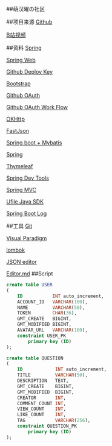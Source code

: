 ##萌汉曜の社区

##项目来源
[Github](https://github.com/codedrinker/community)

[B站视频](https://www.bilibili.com/video/av50200264)

##资料
[Spring](https://spring.io/guides)

[Spring Web](https://spring.io/guides/gs/serving-web-content/)

[Github Deploy Key](https://developer.github.com/v3/guides/managing-deploy-keys/#deploy-keys)

[Bootstrap](https://v3.bootcss.com/getting-started/)

[Github OAuth](https://developer.github.com/apps/building-oauth-apps/creating-an-oauth-app/)

[Github OAuth Work Flow](https://developer.github.com/apps/building-oauth-apps/authorizing-oauth-apps/)

[OKHttp](https://square.github.io/okhttp/)

[FastJson](https://mvnrepository.com/search?q=fastjson)

[Spring boot + Mybatis](http://mybatis.org/spring-boot-starter/mybatis-spring-boot-autoconfigure/)

[Spring](https://docs.spring.io/spring-boot/docs/2.0.0.RC1/reference/htmlsingle/#boot-features-embedded-database-support)

[Thymeleaf](https://www.thymeleaf.org/doc/tutorials/3.0/usingthymeleaf.html#setting-attribute-values)

[Spring Dev Tools](https://github.com/codedrinker/community)

[Spring MVC](https://docs.spring.io/spring/docs/5.0.3.RELEASE/spring-framework-reference/web.html#mvc-handlermapping-interceptor)

[Ufile Java SDK](https://github.com/ucloud/ufile-sdk-java)

[Spring Boot Log](https://docs.spring.io/spring-boot/docs/current/reference/html/spring-boot-features.html#boot-features-logging)

##工具
[Git](https://git-scm.com/download)

[Visual Paradigm](https://www.visual-paradigm.com/cn/)

[lombok](https://projectlombok.org)

[JSON editor](http://jsoneditoronline.org/)

[Editor.md](http://editor.md.ipandao.com/)
##Script
```sql
create table USER
(
    ID           INT auto_increment,
    ACCOUNT_ID   VARCHAR(100),
    NAME         VARCHAR(50),
    TOKEN        CHAR(36),
    GMT_CREATE   BIGINT,
    GMT_MODIFIED BIGINT,
    AVATAR_URL   VARCHAR(100),
    constraint USER_PK
        primary key (ID)
);
```
```sql
create table QUESTION
(
    ID            INT auto_increment,
    TITLE         VARCHAR(50),
    DESCRIPTION   TEXT,
    GMT_CREATE    BIGINT,
    GMT_MODIFIED  BIGINT,
    CREATOR       INT,
    COMMENT_COUNT INT,
    VIEW_COUNT    INT,
    LIKE_COUNT    INT,
    TAG           VARCHAR(256),
    constraint QUESTION_PK
        primary key (ID)
);
```